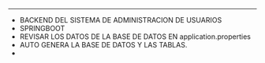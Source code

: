 ***********************************************
* BACKEND DEL SISTEMA DE ADMINISTRACION DE USUARIOS
* SPRINGBOOT
* REVISAR LOS DATOS DE LA BASE DE DATOS EN application.properties
* AUTO GENERA LA BASE DE DATOS Y LAS TABLAS.
* 
